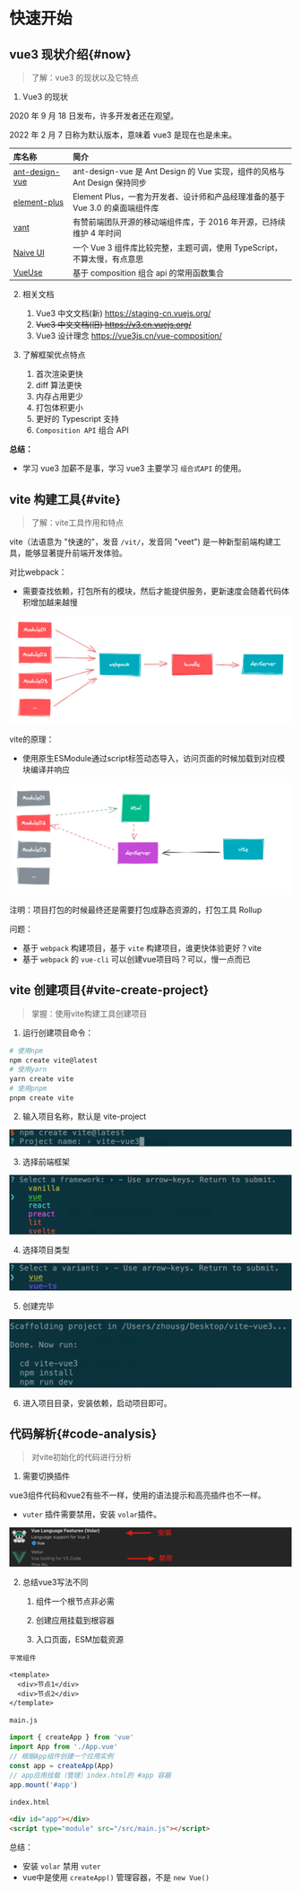 # 快速开始

## vue3 现状介绍{#now}

> 了解：vue3 的现状以及它特点


1. Vue3 的现状

2020 年 9 月 18 日发布，许多开发者还在观望。

2022 年 2 月 7 日称为默认版本，意味着 vue3 是现在也是未来。

| 库名称  | 简介 |
| :----| :----|
| [ant-design-vue](https://antdv.com/docs/vue/introduce-cn/) | ant-design-vue 是 Ant Design 的 Vue 实现，组件的风格与 Ant Design 保持同步    |
| [element-plus](https://antdv.com/docs/vue/introduce-cn/)   | Element Plus，一套为开发者、设计师和产品经理准备的基于 Vue 3.0 的桌面端组件库 |
| [vant](https://vant-contrib.gitee.io/vant/v3/#/zh-CN)      | 有赞前端团队开源的移动端组件库，于 2016 年开源，已持续维护 4 年时间           |
| [Naive UI](https://vant-contrib.gitee.io/vant/v3/#/zh-CN)  | 一个 Vue 3 组件库比较完整，主题可调，使用 TypeScript，不算太慢，有点意思      |
| [VueUse](https://vueuse.org/)                              | 基于 composition 组合 api 的常用函数集合                                      |

2. 相关文档

   1. Vue3 中文文档(新) https://staging-cn.vuejs.org/
   2. ~~Vue3 中文文档(旧) https://v3.cn.vuejs.org/~~
   3. Vue3 设计理念 https://vue3js.cn/vue-composition/

3. 了解框架优点特点
   1. 首次渲染更快
   2. diff 算法更快
   3. 内存占用更少
   4. 打包体积更小
   5. 更好的 Typescript 支持
   6. `Composition API` 组合 API

**总结：**

- 学习 vue3 加薪不是事，学习 vue3 主要学习 `组合式API` 的使用。



## vite 构建工具{#vite}

> 了解：vite工具作用和特点

vite（法语意为 "快速的"，发音 `/vit/`，发音同 "veet") 是一种新型前端构建工具，能够显著提升前端开发体验。

对比webpack：
- 需要查找依赖，打包所有的模块，然后才能提供服务，更新速度会随着代码体积增加越来越慢

![image-20220711150331172](./images/image-20220711150331172.png)

vite的原理：
- 使用原生ESModule通过script标签动态导入，访问页面的时候加载到对应模块编译并响应

![image-20220711151009063](./images/image-20220711151009063.png)


注明：项目打包的时候最终还是需要打包成静态资源的，打包工具 Rollup


问题：
- 基于 `webpack` 构建项目，基于 `vite` 构建项目，谁更快体验更好？vite
- 基于 `webpack` 的 `vue-cli` 可以创建vue项目吗？可以，慢一点而已



## vite 创建项目{#vite-create-project}

> 掌握：使用vite构建工具创建项目



1. 运行创建项目命令：

```bash
# 使用npm
npm create vite@latest
# 使用yarn
yarn create vite
# 使用pnpm
pnpm create vite
```

2. 输入项目名称，默认是 vite-project

![image-20220713110332145](./images/image-20220713110332145.png)

3. 选择前端框架

![image-20220713110539914](./images/image-20220713110539914.png)

4. 选择项目类型

![image-20220713110719136](./images/image-20220713110719136.png)

5. 创建完毕

![image-20220713110801896](./images/image-20220713110801896.png)

6. 进入项目目录，安装依赖，启动项目即可。



## 代码解析{#code-analysis}
> 对vite初始化的代码进行分析

1. 需要切换插件

vue3组件代码和vue2有些不一样，使用的语法提示和高亮插件也不一样。

- `vuter` 插件需要禁用，安装 `volar`插件。

![image-20220713115203696](./images/image-20220713115203696.png)


2. 总结vue3写法不同

   
   1. 组件一个根节点非必需
   
   
   1. 创建应用挂载到根容器
   2. 入口页面，ESM加载资源

`平常组件`

```vue
<template>
  <div>节点1</div>
  <div>节点2</div>
</template>
```

`main.js`
```js
import { createApp } from 'vue'
import App from './App.vue'
// 根据App组件创建一个应用实例
const app = createApp(App)
// app应用挂载（管理）index.html的 #app 容器
app.mount('#app')
```

`index.html`
```html
<div id="app"></div>
<script type="module" src="/src/main.js"></script>
```



总结：

- 安装 `volar` 禁用 `vuter`
- vue中是使用 `createApp()` 管理容器，不是 `new Vue()` 
